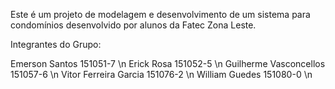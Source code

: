 Este é um projeto de modelagem e desenvolvimento de um sistema para condomínios desenvolvido por alunos da Fatec Zona Leste.

Integrantes do Grupo:

Emerson Santos 151051-7 \n
Erick Rosa 151052-5 \n
Guilherme Vasconcellos 151057-6 \n
Vitor Ferreira Garcia 151076-2 \n
William Guedes 151080-0 \n